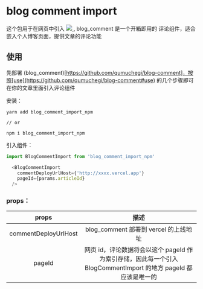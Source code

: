 # blog comment import

这个包用于在网页中引入 <a href='https://github.com/qumuchegi/blog-comment'>
<img src='https://img.shields.io/badge/blog__comment-0.1.0-red'/>
</a>, blog_comment 是一个开箱即用的 评论组件，适合嵌入个人博客页面，提供文章的评论功能



## 使用

先部署 (blog_comment)[https://github.com/qumuchegi/blog-comment]，按照[use](https://github.com/qumuchegi/blog-comment#use) 的几个步骤即可在你的文章里面引入评论组件

安装：
```shell
yarn add blog_comment_import_npm

// or

npm i blog_comment_import_npm

```

引入组件：

```js
import BlogCommentImport from 'blog_comment_import_npm'

  <BlogCommentImport
    commentDeployUrlHost={'http://xxxx.vercel.app'}
    pageId={params.articleId}
  />
```

### props：

| props | 描述 |
| :--: | :-: |
| commentDeployUrlHost | blog_comment 部署到 vercel 的上线地址|
| pageId | 网页 id，评论数据将会以这个 pageId 作为索引存储，因此每一个引入 BlogCommentImport 的地方 pageId 都应该是唯一的|